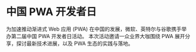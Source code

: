 # 中国 PWA 开发者日

为加速推动渐进式 Web 应用 (PWA) 在中国的发展，微软、英特尔与谷歌携手举办第二届中国 PWA 开发者日活动。 本次活动邀请一众业界大咖围绕 PWA 展开分享，探讨最新技术进展，以及 PWA 生态的实践与落地。